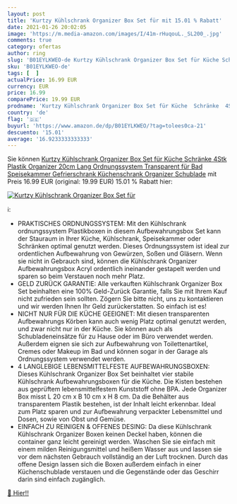 ```yaml
---
layout: post
title: 'Kurtzy Kühlschrank Organizer Box Set für mit 15.01 % Rabatt'
date: 2021-01-26 20:02:05
image: 'https://m.media-amazon.com/images/I/41m-rHuqouL._SL200_.jpg'
comments: true
category: ofertas
author: ring
slug: 'B01EYLKWEO-de Kurtzy Kühlschrank Organizer Box Set für Küche Schränke...'
sku: 'B01EYLKWEO-de'
tags: [  ]
actualPrice: 16.99 EUR
currency: EUR
price: 16.99
comparePrice: 19.99 EUR
prodname: 'Kurtzy Kühlschrank Organizer Box Set für Küche  Schränke  4Stk  Plastik Organizer 20cm Lang  Ordnungssystem Transparent für Bad  Speisekammer  Gefrierschrank  Küchenschrank Organizer Schublade'
country: 'de'
flag: '🇩🇪'
buyurl: 'https://www.amazon.de/dp/B01EYLKWEO/?tag=tolees0ca-21'
descuento: '15.01'
average: '16.9233333333333'
---
```


Sie können [Kurtzy Kühlschrank Organizer Box Set für Küche  Schränke  4Stk  Plastik Organizer 20cm Lang  Ordnungssystem Transparent für Bad  Speisekammer  Gefrierschrank  Küchenschrank Organizer Schublade](https://www.amazon.de/dp/B01EYLKWEO/?tag=tolees0ca-21) mit Preis 16.99 EUR (original: 19.99 EUR) 15.01 % Rabatt hier:

[![Kurtzy Kühlschrank Organizer Box Set für](https://m.media-amazon.com/images/I/41m-rHuqouL._SL200_.jpg)](https://www.amazon.de/dp/B01EYLKWEO/?tag=tolees0ca-21)

ℹ️:

- PRAKTISCHES ORDNUNGSSYSTEM: Mit den Kühlschrank ordnungssystem Plastikboxen in diesem Aufbewahrungsbox Set kann der Stauraum in Ihrer Küche, Kühlschrank, Speisekammer oder Schränken optimal genutzt werden. Dieses Ordnungssystem ist ideal zur ordentlichen Aufbewahrung von Gewürzen, Soßen und Gläsern. Wenn sie nicht in Gebrauch sind, können die Kühlschrank Organizer Aufbewahrungsbox Acryl ordentlich ineinander gestapelt werden und sparen so beim Verstauen noch mehr Platz.
- GELD ZURÜCK GARANTIE: Alle verkauften Kühlschrank Organizer Box Set beinhalten eine 100% Geld-Zurück Garantie, falls Sie mit Ihrem Kauf nicht zufrieden sein sollten. Zögern Sie bitte nicht, uns zu kontaktieren und wir werden Ihnen Ihr Geld zurückerstatten. So einfach ist es!
- NICHT NUR FÜR DIE KÜCHE GEEIGNET: Mit diesen transparenten Aufbewahrungs Körben kann auch wenig Platz optimal genutzt werden, und zwar nicht nur in der Küche. Sie können auch als Schubladeneinsätze für zu Hause oder im Büro verwendet werden. Außerdem eignen sie sich zur Aufbewahrung von Toilettenartikel, Cremes oder Makeup im Bad und können sogar in der Garage als Ordnungssystem verwendet werden.
- 4 LANGLEBIGE LEBENSMITTELFESTE AUFBEWAHRUNGSBOXEN: Dieses Kühlschrank Organizer Box Set beinhaltet vier stabile Kühlschrank Aufbewahrungsboxen für die Küche. Die Kisten bestehen aus geprüftem lebensmittelfestem Kunststoff ohne BPA. Jede Organizer Box misst L 20 cm x B 10 cm x H 8 cm. Da die Behälter aus transparentem Plastik bestehen, ist der Inhalt leicht erkennbar. Ideal zum Platz sparen und zur Aufbewahrung verpackter Lebensmittel und Dosen, sowie von Obst und Gemüse.
- EINFACH ZU REINIGEN & OFFENES DESING: Da diese Kühlschrank Kühlschrank Organizer Boxen keinen Deckel haben, können die container ganz leicht gereinigt werden. Waschen Sie sie einfach mit einem milden Reinigungsmittel und heißem Wasser aus und lassen sie vor dem nächsten Gebrauch vollständig an der Luft trocknen. Durch das offene Design lassen sich die Boxen außerdem einfach in einer Küchenschublade verstauen und die Gegenstände oder das Geschirr darin sind einfach zugänglich.

[🛒 Hier!!](https://www.amazon.de/dp/B01EYLKWEO/?tag=tolees0ca-21)
